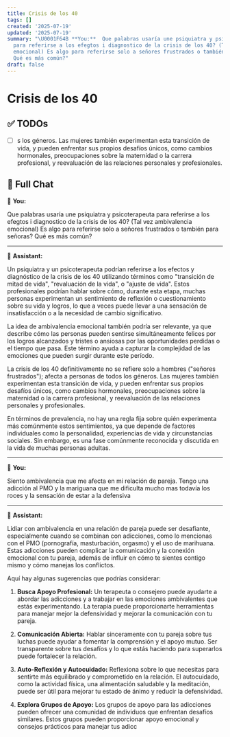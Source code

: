 ```yaml
---
title: Crisis de los 40
tags: []
created: '2025-07-19'
updated: '2025-07-19'
summary: "\U0001F64B **You:**  Que palabras usaría une psiquiatra y psicoterapeuta
  para referirse a los efegtos i diagnostico de la crisis de los 40? (Tal vez ambivalencia
  emocional) Es algo para referirse solo a señores frustrados o también para señoras?
  Qué es más común?"
draft: false
---
```


# Crisis de los 40

## ✅ TODOs
- [ ] s los géneros. Las mujeres también experimentan esta transición de vida, y pueden enfrentar sus propios desafíos únicos, como cambios hormonales, preocupaciones sobre la maternidad o la carrera profesional, y reevaluación de las relaciones personales y profesionales.

## 🧠 Full Chat

🙋 **You:**

Que palabras usaría une psiquiatra y psicoterapeuta para referirse a los efegtos i diagnostico de la crisis de los 40? (Tal vez ambivalencia emocional) Es algo para referirse solo a señores frustrados o también para señoras? Qué es más común?

---

🤖 **Assistant:**

Un psiquiatra y un psicoterapeuta podrían referirse a los efectos y diagnóstico de la crisis de los 40 utilizando términos como "transición de mitad de vida", "revaluación de la vida", o "ajuste de vida". Estos profesionales podrían hablar sobre cómo, durante esta etapa, muchas personas experimentan un sentimiento de reflexión o cuestionamiento sobre su vida y logros, lo que a veces puede llevar a una sensación de insatisfacción o a la necesidad de cambio significativo.

La idea de ambivalencia emocional también podría ser relevante, ya que describe cómo las personas pueden sentirse simultáneamente felices por los logros alcanzados y tristes o ansiosas por las oportunidades perdidas o el tiempo que pasa. Este término ayuda a capturar la complejidad de las emociones que pueden surgir durante este período.

La crisis de los 40 definitivamente no se refiere solo a hombres ("señores frustrados"); afecta a personas de todos los géneros. Las mujeres también experimentan esta transición de vida, y pueden enfrentar sus propios desafíos únicos, como cambios hormonales, preocupaciones sobre la maternidad o la carrera profesional, y reevaluación de las relaciones personales y profesionales.

En términos de prevalencia, no hay una regla fija sobre quién experimenta más comúnmente estos sentimientos, ya que depende de factores individuales como la personalidad, experiencias de vida y circunstancias sociales. Sin embargo, es una fase comúnmente reconocida y discutida en la vida de muchas personas adultas.

---

🙋 **You:**

Siento ambivalencia que me afecta en mi relación de pareja. Tengo una adicción al PMO y la mariguana que me dificulta mucho mas todavía los roces y la sensación de estar a la defensiva

---

🤖 **Assistant:**

Lidiar con ambivalencia en una relación de pareja puede ser desafiante, especialmente cuando se combinan con adicciones, como lo mencionas con el PMO (pornografía, masturbación, orgasmo) y el uso de marihuana. Estas adicciones pueden complicar la comunicación y la conexión emocional con tu pareja, además de influir en cómo te sientes contigo mismo y cómo manejas los conflictos.

Aquí hay algunas sugerencias que podrías considerar:

1. **Busca Apoyo Profesional:** Un terapeuta o consejero puede ayudarte a abordar las adicciones y a trabajar en las emociones ambivalentes que estás experimentando. La terapia puede proporcionarte herramientas para manejar mejor la defensividad y mejorar la comunicación con tu pareja.

2. **Comunicación Abierta:** Hablar sinceramente con tu pareja sobre tus luchas puede ayudar a fomentar la comprensión y el apoyo mutuo. Ser transparente sobre tus desafíos y lo que estás haciendo para superarlos puede fortalecer la relación.

3. **Auto-Reflexión y Autocuidado:** Reflexiona sobre lo que necesitas para sentirte más equilibrado y comprometido en la relación. El autocuidado, como la actividad física, una alimentación saludable y la meditación, puede ser útil para mejorar tu estado de ánimo y reducir la defensividad.

4. **Explora Grupos de Apoyo:** Los grupos de apoyo para las adicciones pueden ofrecer una comunidad de individuos que enfrentan desafíos similares. Estos grupos pueden proporcionar apoyo emocional y consejos prácticos para manejar tus adicc